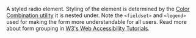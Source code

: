 A styled radio element. Styling of the element is determined by the [Color Combination utility](/colors) it is nested under. Note the `<fieldset>` and `<legend>` used for making the form more understandable for all users. Read more about form grouping in [W3's Web Accessibility Tutorials](https://www.w3.org/WAI/tutorials/forms/grouping/).
